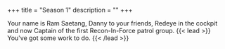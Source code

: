 +++
title = "Season 1"
description = ""
+++

Your name is Ram Saetang, Danny to your friends, Redeye in the cockpit and now Captain of the first Recon-In-Force patrol group. 
{{< lead >}}
You've got some work to do.
{{< /lead >}}